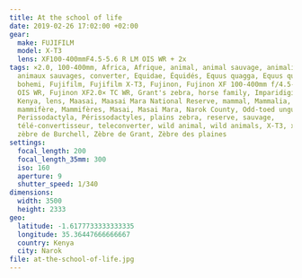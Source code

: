 ```yaml
---
title: At the school of life
date: 2019-02-26 17:02:00 +02:00
gear:
  make: FUJIFILM
  model: X-T3
  lens: XF100-400mmF4.5-5.6 R LM OIS WR + 2x
tags: ×2.0, 100-400mm, Africa, Afrique, animal, animal sauvage, animalière,
  animaux sauvages, converter, Equidae, Équidés, Equus quagga, Equus quagga
  bohemi, Fujifilm, Fujifilm X-T3, Fujinon, Fujinon XF 100-400mm f/4.5-5.6 R LM
  OIS WR, Fujinon XF2.0× TC WR, Grant's zebra, horse family, Imparidigités,
  Kenya, lens, Maasai, Maasai Mara National Reserve, mammal, Mammalia, mammals,
  mammifère, Mammifères, Masai, Masai Mara, Narok County, Odd-toed ungulate,
  Perissodactyla, Périssodactyles, plains zebra, reserve, sauvage,
  télé-convertisseur, teleconverter, wild animal, wild animals, X-T3, x2.0,
  zèbre de Burchell, Zèbre de Grant, Zèbre des plaines
settings:
  focal_length: 200
  focal_length_35mm: 300
  iso: 160
  aperture: 9
  shutter_speed: 1/340
dimensions:
  width: 3500
  height: 2333
geo:
  latitude: -1.6177733333333335
  longitude: 35.36447666666667
  country: Kenya
  city: Narok
file: at-the-school-of-life.jpg
---
```




